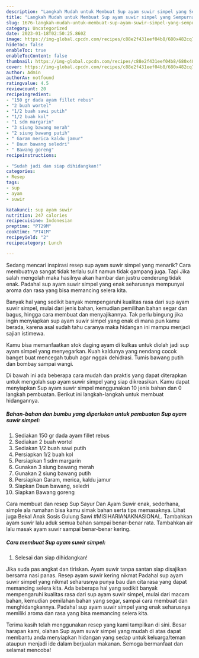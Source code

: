```yaml
---
description: "Langkah Mudah untuk Membuat Sup ayam suwir simpel yang Sempurna, Buat Buka Puasa Menggugah Selera"
title: "Langkah Mudah untuk Membuat Sup ayam suwir simpel yang Sempurna, Buat Buka Puasa Menggugah Selera"
slug: 1676-langkah-mudah-untuk-membuat-sup-ayam-suwir-simpel-yang-sempurna-buat-buka-puasa-menggugah-selera
category: Uncategorized
date: 2023-01-18T02:50:25.860Z
image: https://img-global.cpcdn.com/recipes/c88e2f431eef04b8/680x482cq70/sup-ayam-suwir-simpel-foto-resep-utama.jpg
hideToc: false
enableToc: true
enableTocContent: false
thumbnail: https://img-global.cpcdn.com/recipes/c88e2f431eef04b8/680x482cq70/sup-ayam-suwir-simpel-foto-resep-utama.jpg
cover: https://img-global.cpcdn.com/recipes/c88e2f431eef04b8/680x482cq70/sup-ayam-suwir-simpel-foto-resep-utama.jpg
author: Admin
authorAv: notfound
ratingvalue: 4.5
reviewcount: 20
recipeingredient:
- "150 gr dada ayam fillet rebus"
- "2 buah wortel"
- "1/2 buah sawi putih"
- "1/2 buah kol"
- "1 sdm margarin"
- "3 siung bawang merah"
- "2 siung bawang putih"
- " Garam merica kaldu jamur"
- " Daun bawang seledri"
- " Bawang goreng"
recipeinstructions:

- "Sudah jadi dan siap dihidangkan!"
categories:
- Resep
tags:
- sup
- ayam
- suwir

katakunci: sup ayam suwir 
nutrition: 247 calories
recipecuisine: Indonesian
preptime: "PT29M"
cooktime: "PT41M"
recipeyield: "2"
recipecategory: Lunch

---
```



Sedang mencari inspirasi resep sup ayam suwir simpel yang menarik? Cara membuatnya sangat tidak terlalu sulit namun tidak gampang juga. Tapi Jika salah mengolah maka hasilnya akan hambar dan justru cenderung tidak enak. Padahal sup ayam suwir simpel yang enak seharusnya mempunyai aroma dan rasa yang bisa memancing selera kita.


Banyak hal yang sedikit banyak mempengaruhi kualitas rasa dari sup ayam suwir simpel, mulai dari jenis bahan, kemudian pemilihan bahan segar dan bagus, hingga cara membuat dan menyajikannya. Tak perlu bingung jika ingin menyiapkan sup ayam suwir simpel yang enak di mana pun kamu berada, karena asal sudah tahu caranya maka hidangan ini mampu menjadi sajian istimewa.

Kamu bisa memanfaatkan stok daging ayam di kulkas untuk diolah jadi sup ayam simpel yang menyegarkan. Kuah kaldunya yang nendang cocok banget buat mencegah tubuh agar nggak dehidrasi. Tumis bawang putih dan bombay sampai wangi.


Di bawah ini ada beberapa cara mudah dan praktis yang dapat diterapkan untuk mengolah sup ayam suwir simpel yang siap dikreasikan. Kamu dapat menyiapkan Sup ayam suwir simpel menggunakan 10 jenis bahan dan 0 langkah pembuatan. Berikut ini langkah-langkah untuk membuat hidangannya.

<!--inarticleads1-->

##### Bahan-bahan dan bumbu yang diperlukan untuk pembuatan Sup ayam suwir simpel:

1. Sediakan 150 gr dada ayam fillet rebus
1. Sediakan 2 buah wortel
1. Sediakan 1/2 buah sawi putih
1. Persiapkan 1/2 buah kol
1. Persiapkan 1 sdm margarin
1. Gunakan 3 siung bawang merah
1. Gunakan 2 siung bawang putih
1. Persiapkan  Garam, merica, kaldu jamur
1. Siapkan  Daun bawang, seledri
1. Siapkan  Bawang goreng


Cara membuat dan resep Sup Sayur Dan Ayam Suwir enak, sederhana, simple ala rumahan bisa kamu simak bahan serta tips memasaknya. Lihat juga Bekal Anak Sosis Gulung Sawi #MISIHARIANAKNASIONAL. Tambahkan ayam suwir lalu aduk semua bahan sampai benar-benar rata. Tambahkan air lalu masak ayam suwir sampai benar-benar kering. 

<!--inarticleads2-->

##### Cara membuat Sup ayam suwir simpel:


1. Selesai dan siap dihidangkan!

Jika suda pas angkat dan tiriskan. Ayam suwir tanpa santan siap disajikan bersama nasi panas. Resep ayam suwir kering nikmat Padahal sup ayam suwir simpel yang nikmat seharusnya punya bau dan cita rasa yang dapat memancing selera kita. Ada beberapa hal yang sedikit banyak mempengaruhi kualitas rasa dari sup ayam suwir simpel, mulai dari macam bahan, kemudian pemilahan bahan yang segar, sampai cara membuat dan menghidangkannya. Padahal sup ayam suwir simpel yang enak seharusnya memiliki aroma dan rasa yang bisa memancing selera kita. 

Terima kasih telah menggunakan resep yang kami tampilkan di sini. Besar harapan kami, olahan Sup ayam suwir simpel yang mudah di atas dapat membantu anda menyiapkan hidangan yang sedap untuk keluarga/teman ataupun menjadi ide dalam berjualan makanan. Semoga bermanfaat dan selamat mencoba!
